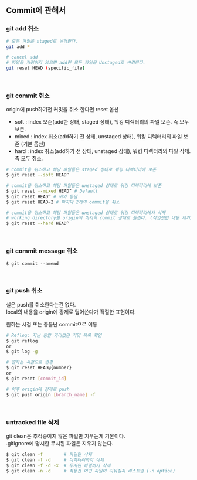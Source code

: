 ## Commit에 관해서

### git add 취소
```sh
# 모든 파일을 staged로 변경한다.
git add *

# cancel add
# 파일을 지정하지 않으면 add한 모든 파일을 Unstaged로 변경한다.
git reset HEAD (specific_file)
```

<br>

### git commit 취소
origin에 push하기전 커밋을 취소 한다면
reset 옵션
* soft : index 보존(add한 상태, staged 상태), 워킹 디렉터리의 파일 보존. 즉 모두 보존.
* mixed : index 취소(add하기 전 상태, unstaged 상태), 워킹 디렉터리의 파일 보존 (기본 옵션)
* hard : index 취소(add하기 전 상태, unstaged 상태), 워킹 디렉터리의 파일 삭제. 즉 모두 취소.
```sh
# commit을 취소하고 해당 파일들은 staged 상태로 워킹 디렉터리에 보존
$ git reset --soft HEAD^

# commit을 취소하고 해당 파일들은 unstaged 상태로 워킹 디렉터리에 보존
$ git reset --mixed HEAD^ # Default
$ git reset HEAD^ # 위와 동일
$ git reset HEAD~2 # 마지막 2개의 commit을 취소

# commit을 취소하고 해당 파일들은 unstaged 상태로 워킹 디렉터리에서 삭제
# working directory를 origin의 마지막 commit 상태로 돌린다. (작업했던 내용 제거)
$ git reset --hard HEAD^
```

<br>

### git commit message 취소
```
$ git commit --amend
```

<br>

### git push 취소
실은 push를 취소한다는건 없다.  
local의 내용을 origin에 강제로 덮어쓴다가 적절한 표현이다.

원하는 시점 또는 충돌난 commit으로 이동
```sh
# Reflog: 지난 동안 가리켰던 커밋 목록 확인
$ git reflog 
or 
$ git log -g

# 원하는 시점으로 변경
$ git reset HEAD@{number} 
or
$ git reset [commit_id]

# 이후 origin에 강제로 push
$ git push origin [branch_name] -f
```

<br>

### untracked file 삭제
git clean은 추적중이지 않은 파일만 지우는게 기본이다.  
.gitignore에 명시한 무시된 파일은 지우지 않는다.
```sh
$ git clean -f        # 파일만 삭제
$ git clean -f -d     # 디렉터리까지 삭제
$ git clean -f -d -x  # 무시된 파일까지 삭제
$ git clean -n -d     # 적용전 어떤 파일이 지워질지 리스트업 (-n option)
```

